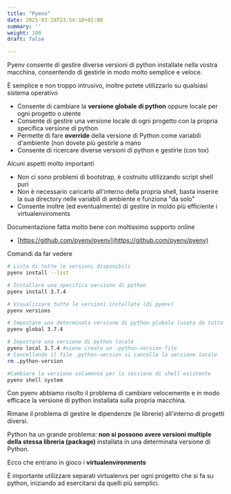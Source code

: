 ```yaml
---
title: "Pyenv"
date: 2021-03-28T23:54:10+02:00
summary: ''
weight: 100
draft: false

---
```

Pyenv consente di gestire diverse versioni di python installate nella vostra macchina, consentendo di gestirle in modo molto semplice e veloce. 

È semplice e non troppo intrusivo, inoltre potete utilizzarlo su qualsiasi sistema operativo

- Consente di cambiare la **versione globale di python** oppure locale per ogni progetto o utente
- Consente di gestire una versione locale di ogni progetto con la propria specifica versione di python
- Permette di fare **override** della versione di Python come variabili d'ambiente (non dovete più gestirle a mano
- Consente di ricercare diverse versioni di python e gestirle (con tox)

Alcuni aspetti molto importanti

- Non ci sono problemi di bootstrap, è costruito utilizzando script shell puri
- Non è necessario caricarlo all'interno della propria shell, basta inserire la sua directory nelle variabili di ambiente e funziona "da solo"
- Consente inoltre (ed eventualmente) di gestire in moldo più efficiente i virtualenviroments

Documentazione fatta molto bene con moltissimo supporto online

- [https://github.com/pyenv/pyenv](https://github.com/pyenv/pyenv)

Comandi da far vedere

```bash
# Lista di tutte le versioni disponibili
pyenv install --list

# Installare una specifica versione di python
pyenv install 3.7.4

# Visualizzare tutte le versioni installate (di pyenv)
pyenv versions

# Impostare una determinata versione di python globale (usata da tutto il sistema operativo)
pyenv global 3.7.4

# Impostare una versione di python locale
pyenv local 3.7.4 #viene creato un .python-version file
# Cancellando il file .python-version si cancella la versione locale
rm .python-version

#Cambiare la versione solamente per la sessione di shell esistente
pyenv shell system
```

Con pyenv abbiamo risolto il problema di cambiare velocemente e in modo efficace la versione di python installata sulla propria macchina.

Rimane il problema di gestire le dipendenze (le librerie) all'interno di progetti diversi.

Python ha un grande problema: **non si possono avere versioni multiple della stessa libreria (package)** installata in una determinata versione di Python.

Ecco che entrano in gioco i **virtualenvironments** 

È importante utilizzare separati virtualenvs per ogni progetto che si fa su python, iniziando ad esercitarsi da quelli più semplici.